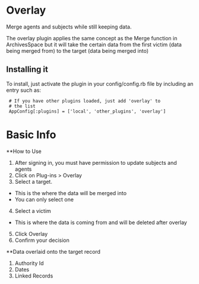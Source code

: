 # Overlay 

Merge agents and subjects while still keeping data.

The overlay plugin applies the same concept as the Merge function in ArchivesSpace but it will take the certain data from the first victim (data being merged from) to the target (data being merged into) 

## Installing it

To install, just activate the plugin in your config/config.rb file by
including an entry such as:

     # If you have other plugins loaded, just add 'overlay' to
     # the list
     AppConfig[:plugins] = ['local', 'other_plugins', 'overlay']
		  
# Basic Info

**How to Use

1.	After signing in, you must have permission to update subjects and agents
2.	Click on Plug-ins > Overlay
3.	Select a target. 
  *	This is the where the data will be merged into 
  *	You can only select one 
4.	Select a victim 
  * This is where the data is coming from and will be deleted after overlay
5.	Click Overlay
6.	Confirm your decision


**Data overlaid onto the target record

1.	Authority Id
2.  Dates
3.	Linked Records

